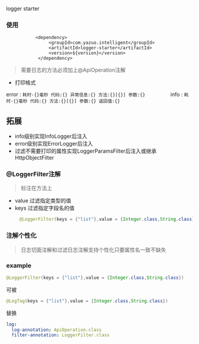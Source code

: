 logger starter

### 使用

               <dependency>
                    <groupId>com.yazuo.intelligent</groupId>
                    <artifactId>logger-starter</artifactId>
                    <version>${version}</version>
                </dependency>
                
> 需要日志的方法必须加上@ApiOperation注解

- 打印格式

error  :  `耗时-{}毫秒 代码:{} 异常信息:{} 方法:{}[{}] 参数:{}         `
info   :  `耗时-{}毫秒 代码:{} 方法:{}[{}] 参数:{} 返回值:{}`       

## 拓展

- info级别实现InfoLogger后注入
- error级别实现ErrorLogger后注入
- 过滤不需要打印的属性实现LoggerParamsFilter后注入或继承HttpObjectFilter

### @LoggerFilter注解 

> 标注在方法上

- value 过滤指定类型的值
- keys 过滤指定字段名的值

```java
     @LoggerFilter(keys = {"list"},value = {Integer.class,String.class})
```

### 注解个性化

> 日志切面注解和过滤日志注解支持个性化只要属性名一致不缺失

### example

```java
@LoggerFilter(keys = {"list"},value = {Integer.class,String.class})
```
可被

```java
@LogTag(keys = {"list"},value = {Integer.class,String.class})
```
替换

```yaml
log:
  log-annotation: ApiOperation.class
  filter-annotation: LoggerFilter.class
```

